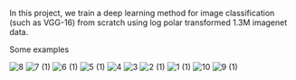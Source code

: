 In this project, we train a deep learning method for image classification (such as VGG-16) from scratch using log polar transformed 1.3M imagenet data.

Some examples


![8](https://user-images.githubusercontent.com/26315729/115427682-ad233500-a1cf-11eb-9477-f2bc0cac558f.png)
![7 (1)](https://user-images.githubusercontent.com/26315729/115427683-adbbcb80-a1cf-11eb-88b5-ba1284ef740a.png)
![6 (1)](https://user-images.githubusercontent.com/26315729/115427684-adbbcb80-a1cf-11eb-810f-c2e0aa965647.png)
![5 (1)](https://user-images.githubusercontent.com/26315729/115427685-ae546200-a1cf-11eb-9ce2-4114c89a3937.png)
![4](https://user-images.githubusercontent.com/26315729/115427686-ae546200-a1cf-11eb-974e-66e0858a66c5.png)
![3](https://user-images.githubusercontent.com/26315729/115427688-ae546200-a1cf-11eb-9886-98fd3a394355.png)
![2 (1)](https://user-images.githubusercontent.com/26315729/115427692-aeecf880-a1cf-11eb-8a74-b1e924428c96.png)
![1 (1)](https://user-images.githubusercontent.com/26315729/115427693-aeecf880-a1cf-11eb-9f80-cb245925fc7e.png)
![10](https://user-images.githubusercontent.com/26315729/115427676-ad233500-a1cf-11eb-9a28-b2bcd00d6933.png)
![9 (1)](https://user-images.githubusercontent.com/26315729/115427680-ad233500-a1cf-11eb-8fba-940c1020a392.png)





